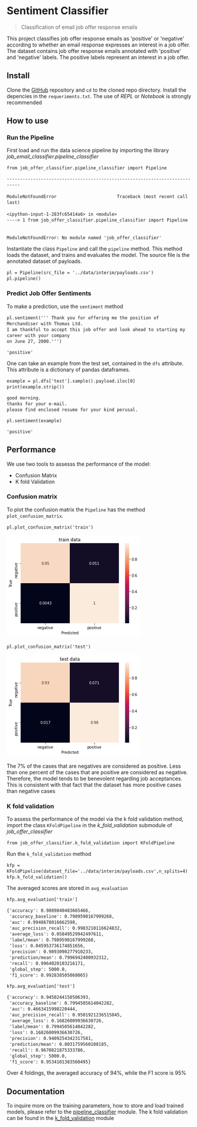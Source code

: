 # Sentiment Classifier
> Classification of email job offer response emails 


This project classifies job offer response emails as 'positive' or 'negative' according to whether an email response expresses an interest in a job offer. The dataset contains job offer response emails annotated with 'positive' and 'negative' labels. The positive labels represent an interest in a job offer.

## Install

Clone the [GitHub](https://github.com/kikejimenez/job_offer_classifier) repository and `cd` to the cloned repo directory. Install the depencies in the `requeriments.txt`. The use of *REPL* or  *Notebook* is strongly  recommended

## How to use

### Run the Pipeline

First load and run the data science pipeline by importing the library  *job_email_classifier.pipeline_classifier*

```
from job_offer_classifier.pipeline_classifier import Pipeline
```


    ---------------------------------------------------------------------------

    ModuleNotFoundError                       Traceback (most recent call last)

    <ipython-input-1-283fc65414a6> in <module>
    ----> 1 from job_offer_classifier.pipeline_classifier import Pipeline
    

    ModuleNotFoundError: No module named 'job_offer_classifier'


Instantiate the class `Pipeline` and call the `pipeline` method. This method loads the dataset, and trains and evaluates the model. The source file is the annotated dataset of payloads.

```
pl = Pipeline(src_file = '../data/interim/payloads.csv')
pl.pipeline()
```

### Predict Job Offer Sentiments

To make a prediction, use the `sentiment` method

```
pl.sentiment(''' Thank you for offering me the position of Merchandiser with Thomas Ltd.
I am thankful to accept this job offer and look ahead to starting my career with your company
on June 27, 2000.''')
```




    'positive'



One can take an example from the test set, contained in the `dfs` attribute. This attribute is a dictionary of  pandas dataframes.

```
example = pl.dfs['test'].sample().payload.iloc[0]
print(example.strip())
```

    good morning.
    thanks for your e-mail.
    please find enclosed resume for your kind perusal.


```
pl.sentiment(example)
```




    'positive'



## Performance

We use two tools to assesss the performance of the model:
  - Confusion Matrix 
  - K fold Validation

### Confusion matrix

To plot the confusion matrix the `Pipeline` has the method `plot_confusion_matrix`.

```
pl.plot_confusion_matrix('train')
```


![png](docs/images/output_19_0.png)


```
pl.plot_confusion_matrix('test')
```


![png](docs/images/output_20_0.png)


The 7% of the cases that are negatives are considered as positive. Less than one percent of the cases that are positive are considered as negative. Therefore, the model tends to be benevolent regarding job acceptances. This is consistent with that fact that the dataset has more positive cases than negative cases

### K fold validation

To assess the performance of the model via the k fold validation method, import the class `KFoldPipeline` in the  *k_fold_validation* submodule of *job_offer_classifier*

```
from job_offer_classifier.k_fold_validation import KFoldPipeline
```

Run the `k_fold_validation` method

```
kfp = KFoldPipeline(dataset_file='../data/interim/payloads.csv',n_splits=4)
kfp.k_fold_validation()
```

The averaged scores are stored in `avg_evaluation`

```
kfp.avg_evaluation['train']
```




    {'accuracy': 0.9889840483665466,
     'accuracy_baseline': 0.7989590167999268,
     'auc': 0.9948678016662598,
     'auc_precision_recall': 0.9983210116624832,
     'average_loss': 0.05849529942497611,
     'label/mean': 0.7989590167999268,
     'loss': 0.045953736174851656,
     'precision': 0.9893090277910233,
     'prediction/mean': 0.7996942400932312,
     'recall': 0.9964020103216171,
     'global_step': 5000.0,
     'f1_score': 0.992838505068065}



```
kfp.avg_evaluation['test']
```




    {'accuracy': 0.9450244158506393,
     'accuracy_baseline': 0.7994505614042282,
     'auc': 0.4663415998220444,
     'auc_precision_recall': 0.9501921236515045,
     'average_loss': 0.16826009936630726,
     'label/mean': 0.7994505614042282,
     'loss': 0.16826009936630726,
     'precision': 0.9409254342317581,
     'prediction/mean': 0.8031759560108185,
     'recall': 0.9670821875333786,
     'global_step': 5000.0,
     'f1_score': 0.9534101383560495}



Over 4 foldings, the averaged accuracy of 94%, while the F1 score is 95%

## Documentation

To inquire more on the training parameters, how to store and load trained models, please refer to the [pipeline_classifier](/job_offer_classifier/pipeline_classifier/) module. The k fold validation can be found in the [k_fold_validation](/job_offer_classifier/k_fold_validation/) module
